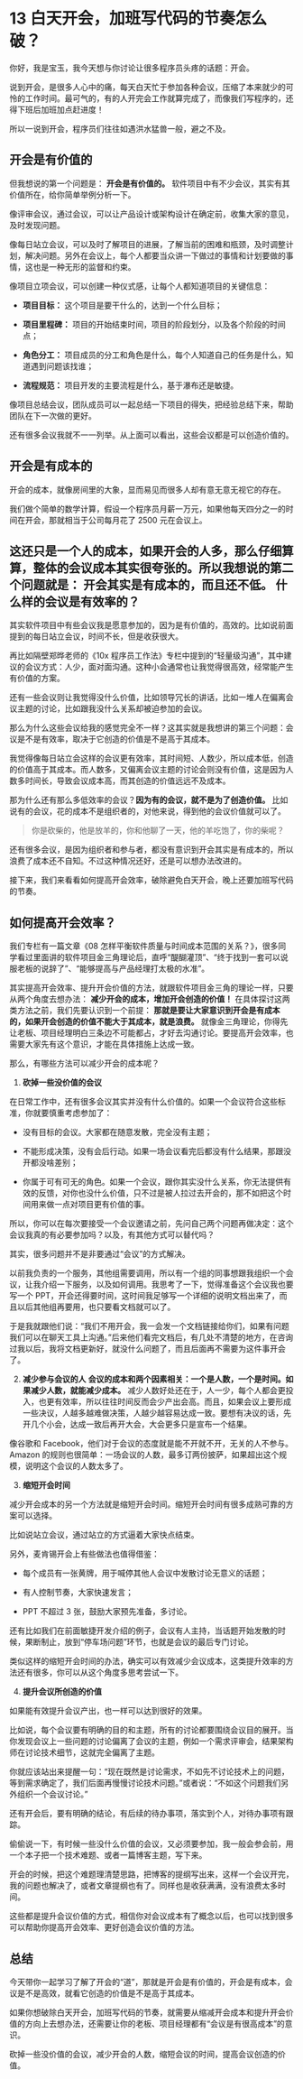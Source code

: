 # 13 白天开会，加班写代码的节奏怎么破？

你好，我是宝玉，我今天想与你讨论让很多程序员头疼的话题：开会。

说到开会，是很多人心中的痛，每天白天忙于参加各种会议，压缩了本来就少的可怜的工作时间。最可气的，有的人开完会工作就算完成了，而像我们写程序的，还得下班后加班加点赶进度！

所以一说到开会，程序员们往往如遇洪水猛兽一般，避之不及。

## 开会是有价值的

但我想说的第一个问题是： **开会是有价值的。** 软件项目中有不少会议，其实有其价值所在，给你简单举例分析一下。

像评审会议，通过会议，可以让产品设计或架构设计在确定前，收集大家的意见，及时发现问题。

像每日站立会议，可以及时了解项目的进展，了解当前的困难和瓶颈，及时调整计划，解决问题。另外在会议上，每个人都要当众讲一下做过的事情和计划要做的事情，这也是一种无形的监督和约束。

像项目立项会议，可以创建一种仪式感，让每个人都知道项目的关键信息：

- **项目目标：** 这个项目是要干什么的，达到一个什么目标；

- **项目里程碑：** 项目的开始结束时间，项目的阶段划分，以及各个阶段的时间点；

- **角色分工：** 项目成员的分工和角色是什么，每个人知道自己的任务是什么，知道遇到问题该找谁；

- **流程规范：** 项目开发的主要流程是什么，基于瀑布还是敏捷。

像项目总结会议，团队成员可以一起总结一下项目的得失，把经验总结下来，帮助团队在下一次做的更好。

还有很多会议我就不一一列举。从上面可以看出，这些会议都是可以创造价值的。

## 开会是有成本的

开会的成本，就像房间里的大象，显而易见而很多人却有意无意无视它的存在。

我们做个简单的数学计算，假设一个程序员月薪一万元，如果他每天四分之一的时间在开会，那就相当于公司每月花了 2500 元在会议上。

## 这还只是一个人的成本，如果开会的人多，那么仔细算算，整体的会议成本其实很夸张的。所以我想说的第二个问题就是： **开会其实是有成本的，而且还不低。** 什么样的会议是有效率的？

其实软件项目中有些会议我是愿意参加的，因为是有价值的，高效的。比如说前面提到的每日站立会议，时间不长，但是收获很大。

再比如隔壁郑晔老师的《10x 程序员工作法》专栏中提到的“轻量级沟通”，其中建议的会议方式：人少，面对面沟通。这种小会通常也让我觉得很高效，经常能产生有价值的方案。

还有一些会议则让我觉得没什么价值，比如领导冗长的讲话，比如一堆人在偏离会议主题的讨论，比如跟我没什么关系却被迫参加的会议。

那么为什么这些会议给我的感觉完全不一样？这其实就是我想讲的第三个问题：会议是不是有效率，取决于它创造的价值是不是高于其成本。

我觉得像每日站立会这样的会议更有效率，其时间短、人数少，所以成本低，创造的价值高于其成本。而人数多，又偏离会议主题的讨论会则没有价值，这是因为人数多时间长，导致会议成本高，而其创造的价值远远不及成本。

那为什么还有那么多低效率的会议？**因为有的会议，就不是为了创造价值。** 比如说有的会议，花的成本不是组织者的，对他来说，得到他的会议价值就可以了。

> 你是砍柴的，他是放羊的，你和他聊了一天，他的羊吃饱了，你的柴呢？

还有很多会议，是因为组织者和参与者，都没有意识到开会其实是有成本的，所以浪费了成本还不自知。不过这种情况还好，还是可以想办法改进的。

接下来，我们来看看如何提高开会效率，破除避免白天开会，晚上还要加班写代码的节奏。

## 如何提高开会效率？

我们专栏有一篇文章《08 怎样平衡软件质量与时间成本范围的关系？》，很多同学看过里面讲的软件项目金三角理论后，直呼“醍醐灌顶”、“终于找到一套可以说服老板的说辞了”、“能够提高与产品经理打太极的水准”。

其实提高开会效率、提升开会价值的方法，就跟软件项目金三角的理论一样，只要从两个角度去想办法： **减少开会的成本，增加开会创造的价值！** 在具体探讨这两类方法之前，我们先要认识到一个前提： **那就是要让大家意识到开会是有成本的，如果开会创造的价值不能大于其成本，就是浪费。** 就像金三角理论，你得先让老板、项目经理明白三条边不可能都占，才好去沟通讨论。要提高开会效率，也需要大家先有这个意识，才能在具体措施上达成一致。

那么，有哪些方法可以减少开会的成本呢？

1. **砍掉一些没价值的会议**

在日常工作中，还有很多会议其实并没有什么价值的。如果一个会议符合这些标准，你就要慎重考虑参加了：

- 没有目标的会议。大家都在随意发散，完全没有主题；

- 不能形成决策，没有会后行动。如果一场会议看完后都没有什么结果，那跟没开都没啥差别；

- 你属于可有可无的角色。如果一个会议，跟你其实没什么关系，你无法提供有效的反馈，对你也没什么价值，只不过是被人拉过去开会的，那不如把这个时间用来做一点对项目更有价值的事。

所以，你可以在每次要接受一个会议邀请之前，先问自己两个问题再做决定：这个会议我真的有必要参加吗？以及，有其他方式可以替代吗？

其实，很多问题并不是非要通过“会议”的方式解决。

以前我负责的一个服务，其他组需要调用，所以有一个组的同事想跟我组织一个会议，让我介绍一下服务，以及如何调用。我思考了一下，觉得准备这个会议我也要写一个 PPT，开会还得要时间，这时间我足够写一个详细的说明文档出来了，而且以后其他组再要用，也只要看文档就可以了。

于是我就跟他们说：“我们不用开会，我一会发一个文档链接给你们，如果有问题我们可以在聊天工具上沟通。”后来他们看完文档后，有几处不清楚的地方，在咨询过我以后，我将文档更新好，就没什么问题了，而且后面再不需要为这件事开会了。

2. **减少参与会议的人**  **会议的成本和两个因素相关：一个是人数，一个是时间。如果减少人数，就能减少成本。** 减少人数好处还在于，人一少，每个人都会更投入，也更有效率，所以往往时间反而会少产出会高。而且，如果会议上要形成一些决议，人越多越难做决策，人越少越容易达成一致。要想有决议的话，先开几个小会，达成一致后再开大会，大会更多只是宣布一个结果。

像谷歌和 Facebook，他们对于会议的态度就是能不开就不开，无关的人不参与。Amazon 的规则也很简单：一场会议的人数，最多订两份披萨，如果超出这个规模，说明这个会议的人数太多了。

3. **缩短开会时间**

减少开会成本的另一个方法就是缩短开会时间。缩短开会时间有很多成熟可靠的方案可以选择。

比如说站立会议，通过站立的方式逼着大家快点结束。

另外，麦肯锡开会上有些做法也值得借鉴：

- 每个成员有一张黄牌，用于喊停其他人会议中发散讨论无意义的话题；

- 有人控制节奏，大家快速发言；

- PPT 不超过 3 张，鼓励大家预先准备，多讨论。

还有比如我们在前面敏捷开发介绍的例子，会议有人主持，当话题开始发散的时候，果断制止，放到“停车场问题”环节，也就是会议的最后专门讨论。

类似这样的缩短开会时间的办法，确实可以有效减少会议成本，这类提升效率的方法还有很多，你可以从这个角度多思考尝试一下。

4. **提升会议所创造的价值**

如果能有效提升会议产出，也一样可以达到很好的效果。

比如说，每个会议要有明确的目的和主题，所有的讨论都要围绕会议目的展开。当你发现会议上一些问题的讨论偏离了会议的主题，例如一个需求评审会，结果架构师在讨论技术细节，这就完全偏离了主题。

你就应该站出来提醒一句：“现在既然是讨论需求，不如先不讨论技术上的问题，等到需求确定了，我们后面再慢慢讨论技术问题。”或者说：“不如这个问题我们另外组织一个会议讨论。”

还有开会后，要有明确的结论，有后续的待办事项，落实到个人，对待办事项有跟踪。

偷偷说一下，有时候一些没什么价值的会议，又必须要参加，我一般会参会前，用一个本子把一个技术难题、或者一篇博客主题，写下来。

开会的时候，把这个难题理清楚思路，把博客的提纲写出来，这样一个会议开完，我的问题也解决了，或者文章提纲也有了。同样也是收获满满，没有浪费太多时间。

这些都是提升会议价值的方式，相信你对会议成本有了概念以后，也可以找到很多可以帮助你提高开会效率、更好创造会议价值的方法。

## 总结

今天带你一起学习了解了开会的“道”，那就是开会是有价值的，开会是有成本，会议是不是高效，就看它创造的价值是不是高于其成本。

如果你想破除白天开会，加班写代码的节奏，就需要从缩减开会成本和提升开会价值的方向上去想办法，还需要让你的老板、项目经理都有“会议是有很高成本”的意识。

砍掉一些没价值的会议，减少开会的人数，缩短会议的时间，提高会议创造的价值。
